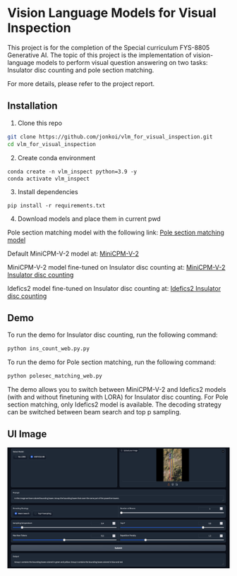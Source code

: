 # Vision Language Models for Visual Inspection

This project is for the completion of the Special curriculum FYS-8805 Generative AI. The topic of this project is the implementation of vision-language models to perform visual question answering on two tasks: Insulator disc counting and pole section matching.

For more details, please refer to the project report.
## Installation

1. Clone this repo

```bash
git clone https://github.com/jonkoi/vlm_for_visual_inspection.git
cd vlm_for_visual_inspection
```

2. Create conda environment

```Shell
conda create -n vlm_inspect python=3.9 -y
conda activate vlm_inspect
```

3. Install dependencies

```shell
pip install -r requirements.txt
```

4. Download models and place them in current pwd

Pole section matching model with the following link: [Pole section matching model](https://drive.google.com/drive/folders/1r5V7M_2KUKGcPh9tJ_J0rwfQn82hbC4B?usp=sharing)

Default MiniCPM-V-2 model at: [MiniCPM-V-2](https://huggingface.co/openbmb/MiniCPM-V-2)

MiniCPM-V-2 model fine-tuned on Insulator disc counting at: [MiniCPM-V-2 Insulator disc counting](https://drive.google.com/drive/folders/1Fz16KGa8N2SFz3mxJVlFoIwW0Y5w5XkZ?usp=sharing)

Idefics2 model fine-tuned on Insulator disc counting at: [Idefics2 Insulator disc counting](https://drive.google.com/drive/folders/1ivA7diNCfvnT9nti39goLkHbKFr4IrrO?usp=sharing)

## Demo

To run the demo for Insulator disc counting, run the following command:

```bash
python ins_count_web.py.py
```

To run the demo for Pole section matching, run the following command:

```bash
python polesec_matching_web.py
```

The demo allows you to switch between MiniCPM-V-2 and Idefics2 models (with and without finetuning with LORA) for Insulator disc counting. For Pole section matching, only Idefics2 model is available. The decoding strategy can be switched between beam search and top p sampling.

## UI Image

![UI Image](./images/docs/ui.png)